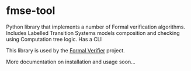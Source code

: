 # fmse-tool
Python library that implements a number of Formal verification algorithms.
Includes Labelled Transition Systems models composition and checking using Computation tree logic.
Has a CLI

This library is used by the [Formal Verifier](https://github.com/caliber01/formal-verifier-api) project.

More documentation on installation and usage soon...
